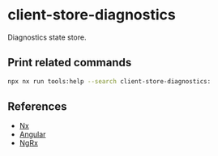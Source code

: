 # client-store-diagnostics

Diagnostics state store.

## Print related commands

```bash
npx nx run tools:help --search client-store-diagnostics:
```

## References

- [Nx](https://nx.dev)
- [Angular](https://angular.io)
- [NgRx](https://ngrx.io/)
